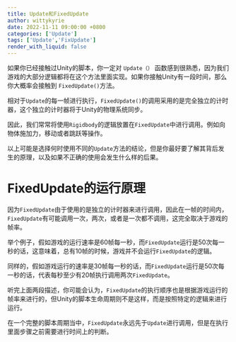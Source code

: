 ```yaml
---
title: Update和FixedUpdate
author: wittykyrie
date: 2022-11-11 09:00:00 +0800
categories: ['Update']
tags: ['Update','FixUpdate']
render_with_liquid: false
---
```


如果你已经接触过Unity的脚本，你一定对 `Update（）` 函数感到很熟悉，因为我们游戏的大部分逻辑都将在这个方法里面实现。如果你接触Unity有一段时间，那么你大概率会接触到 `FixedUpdate()`方法。

相对于`Update`的每一帧进行执行，`FixedUpdate()`的调用采用的是完全独立的计时器，这个独立的计时器将于Unity的物理系统同步。

因此，我们常常将使用`Rigidbody`的逻辑放置在`FixedUpdate`中进行调用。例如向物体施加力，移动或者跳跃等操作。

以上可能是选择何时使用不同的`Update`方法的结论，但是你最好要了解其背后发生的原理，以及如果不正确的使用会发生什么样的后果。

# FixedUpdate的运行原理

因为`FixedUpdate`由于使用的是独立的计时器来进行调用，因此在一帧的时间内，`FixedUpdate`有可能调用一次，两次，或者是一次都不调用，这完全取决于游戏的帧率。

举个例子，假如游戏的运行速率是60帧每一秒，而`FixedUpdate`运行是50次每一秒的话，这意味着，总有10帧的时候，游戏并不会运行`FixedUpdate`的逻辑。

同样的，假如游戏运行的速率是30帧每一秒的话，而`FixedUpdate`运行是50次每一秒的话，代表每秒至少有20帧执行调用两次`FixedUpdate`。

听完上面两段描述，你可能会认为，`FixedUpdate`的执行顺序也是根据游戏运行的帧率来进行的，但Unity的脚本生命周期则不是这样，而是按照特定的逻辑来进行运行。

在一个完整的脚本周期当中，`FixedUpdate`永远先于`Update`进行调用，但是在执行里面步骤之前需要进行时间上的判断。

